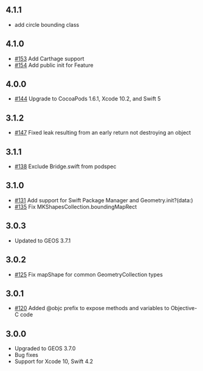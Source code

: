 ## 4.1.1
* add circle bounding class

## 4.1.0

* [#153](https://github.com/GEOSwift/GEOSwift/pull/153) Add Carthage support
* [#154](https://github.com/GEOSwift/GEOSwift/pull/154) Add public init for Feature

## 4.0.0

* [#144](https://github.com/GEOSwift/GEOSwift/pull/144) Upgrade to CocoaPods 1.6.1, Xcode 10.2, and Swift 5

## 3.1.2

* [#147](https://github.com/GEOSwift/GEOSwift/pull/147) Fixed leak resulting from an early return not destroying an object

## 3.1.1

* [#138](https://github.com/GEOSwift/GEOSwift/pull/138) Exclude Bridge.swift from podspec

## 3.1.0

* [#131](https://github.com/GEOSwift/GEOSwift/pull/131) Add support for Swift Package Manager and
  Geometry.init?(data:)
* [#135](https://github.com/GEOSwift/GEOSwift/pull/135) Fix MKShapesCollection.boundingMapRect

## 3.0.3

* Updated to GEOS 3.7.1

## 3.0.2

* [#125](https://github.com/GEOSwift/GEOSwift/pull/125) Fix mapShape for common GeometryCollection
types

## 3.0.1

* [#120](https://github.com/GEOSwift/GEOSwift/pull/120) Added @objc prefix to expose methods and
variables to Objective-C code

## 3.0.0

* Upgraded to GEOS 3.7.0
* Bug fixes
* Support for Xcode 10, Swift 4.2
